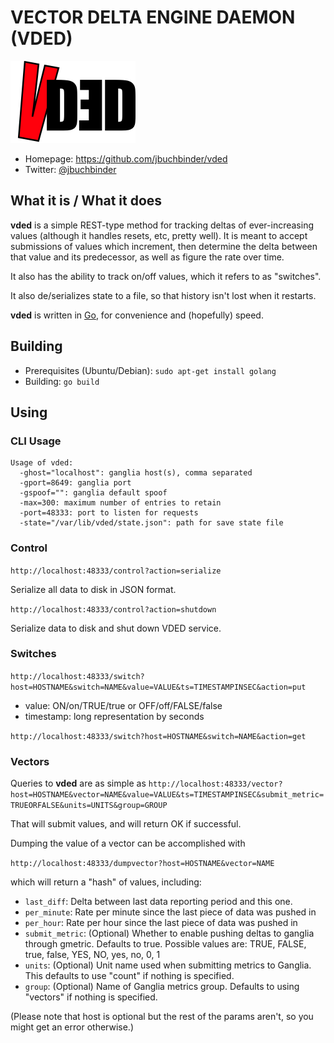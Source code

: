 # VECTOR DELTA ENGINE DAEMON (VDED)

![VDED](https://github.com/jbuchbinder/vded/raw/master/vded_logo.png)

* Homepage: https://github.com/jbuchbinder/vded
* Twitter: [@jbuchbinder](https://twitter.com/jbuchbinder)

## What it is / What it does

**vded** is a simple REST-type method for tracking deltas of
ever-increasing values (although it handles resets, etc, pretty well).
It is meant to accept submissions of values which increment, then
determine the delta between that value and its predecessor, as well as
figure the rate over time.

It also has the ability to track on/off values, which it refers to as
"switches".

It also de/serializes state to a file, so that history isn't lost when
it restarts.

**vded** is written in [Go](http://golang.org/), for
convenience and (hopefully) speed.

## Building

* Prerequisites (Ubuntu/Debian):
`sudo apt-get install golang`
* Building:
`go build`

## Using

### CLI Usage

```
Usage of vded:
  -ghost="localhost": ganglia host(s), comma separated
  -gport=8649: ganglia port
  -gspoof="": ganglia default spoof
  -max=300: maximum number of entries to retain
  -port=48333: port to listen for requests
  -state="/var/lib/vded/state.json": path for save state file
```

### Control

`http://localhost:48333/control?action=serialize`

Serialize all data to disk in JSON format.

`http://localhost:48333/control?action=shutdown`

Serialize data to disk and shut down VDED service.

### Switches

`http://localhost:48333/switch?host=HOSTNAME&switch=NAME&value=VALUE&ts=TIMESTAMPINSEC&action=put`

* value: ON/on/TRUE/true or OFF/off/FALSE/false
* timestamp: long representation by seconds

`http://localhost:48333/switch?host=HOSTNAME&switch=NAME&action=get`

### Vectors

Queries to **vded** are as simple as
`http://localhost:48333/vector?host=HOSTNAME&vector=NAME&value=VALUE&ts=TIMESTAMPINSEC&submit_metric=TRUEORFALSE&units=UNITS&group=GROUP`

That will submit values, and will return OK if successful.

Dumping the value of a vector can be accomplished with

`http://localhost:48333/dumpvector?host=HOSTNAME&vector=NAME`

which will return a "hash" of values, including:

* `last_diff`: Delta between last data reporting period and this one.
* `per_minute`: Rate per minute since the last piece of data was pushed
   in
* `per_hour`: Rate per hour since the last piece of data was pushed in
* `submit_metric`: (Optional) Whether to enable pushing deltas to
   ganglia through gmetric. Defaults to true. Possible values are:
   TRUE, FALSE, true, false, YES, NO, yes, no, 0, 1
* `units`: (Optional) Unit name used when submitting metrics to Ganglia.
   This defaults to use "count" if nothing is specified.
* `group`: (Optional) Name of Ganglia metrics group. Defaults to using
   "vectors" if nothing is specified.

(Please note that host is optional but the rest of the params aren't, so
you might get an error otherwise.)


